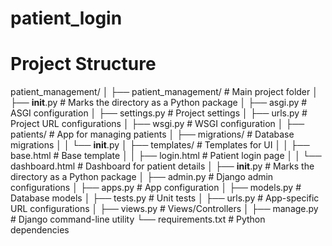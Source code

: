 # patient_login

# Project Structure
patient_management/
│
├── patient_management/       # Main project folder
│   ├── __init__.py           # Marks the directory as a Python package
│   ├── asgi.py               # ASGI configuration
│   ├── settings.py           # Project settings
│   ├── urls.py               # Project URL configurations
│   ├── wsgi.py               # WSGI configuration
│
├── patients/                 # App for managing patients
│   ├── migrations/           # Database migrations
│   │   └── __init__.py
│   ├── templates/            # Templates for UI
│   │   ├── base.html         # Base template
│   │   ├── login.html        # Patient login page
│   │   └── dashboard.html    # Dashboard for patient details
│   ├── __init__.py           # Marks the directory as a Python package
│   ├── admin.py              # Django admin configurations
│   ├── apps.py               # App configuration
│   ├── models.py             # Database models
│   ├── tests.py              # Unit tests
│   ├── urls.py               # App-specific URL configurations
│   ├── views.py              # Views/Controllers
│
├── manage.py                 # Django command-line utility
└── requirements.txt          # Python dependencies
